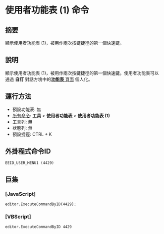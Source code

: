 # 使用者功能表 (1) 命令

## 摘要

顯示使用者功能表 (1)，被用作兩次按鍵捷徑的第一個快速鍵。

## 說明

顯示使用者功能表 (1)，被用作兩次按鍵捷徑的第一個快速鍵。使用者功能表可以通過 **自訂** 對話方塊中的[**功能表** 頁面](../../dlg/customize/menus/index) 個人化。

## 運行方法

- 預設功能表: 無
- [所有命令](all_commands): **工具** >
**使用者功能表** \> **使用者功能表 (1)**
- 工具列: 無
- 狀態列: 無
- 預設捷徑: CTRL + K

## 外掛程式命令ID

```
EEID_USER_MENU1 (4429)```

## 巨集

### \[JavaScript\]

```
editor.ExecuteCommandByID(4429);
```

### \[VBScript\]

```
editor.ExecuteCommandByID 4429
```
